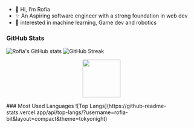 - 👋 Hi, I’m Rofia
- ✨ An Aspiring software engineer with a strong foundation in web dev
- 👀 interested in machine learning, Game dev and robotics

### GitHub Stats
![Rofia's GitHub stats](https://github-readme-stats.vercel.app/api?username=rofia-bit&show_icons=true&theme=tokyonight)
![GitHub Streak](https://github-readme-streak-stats.herokuapp.com?user=rofia-bit&theme=tokyonight)

<p align="center">
  <img src =" https://i.imgur.com/qNof9Z4.png" width="100"/>
</p>
### Most Used Languages
![Top Langs](https://github-readme-stats.vercel.app/api/top-langs/?username=rofia-bit&layout=compact&theme=tokyonight)

